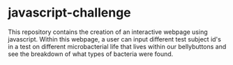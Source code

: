 # javascript-challenge

This repository contains the creation of an interactive webpage using javascript. Within this webpage, a user can input different test subject id's in a test on different microbacterial life that lives within our bellybuttons and see the breakdown of what types of bacteria were found. 